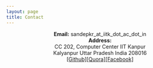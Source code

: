 ```yaml
---
layout: page
title: Contact
---
```

<div align="center">
<b>Email:</b> sandepkr_at_iitk_dot_ac_dot_in<br/>
<b>Address:</b> <br/>
CC 202, Computer Center IIT Kanpur <br/>
Kalyanpur Uttar Pradesh India 208016
</div>

<div align="center">
<a href="https://github.com/krsandeep98">[Github]</a><a href="https://www.quora.com/profile/Sandeep-Kumar-1621">[Quora]</a><a href="https://www.facebook.com/sandeepkumar.271">[Facebook]</a>
</div>
